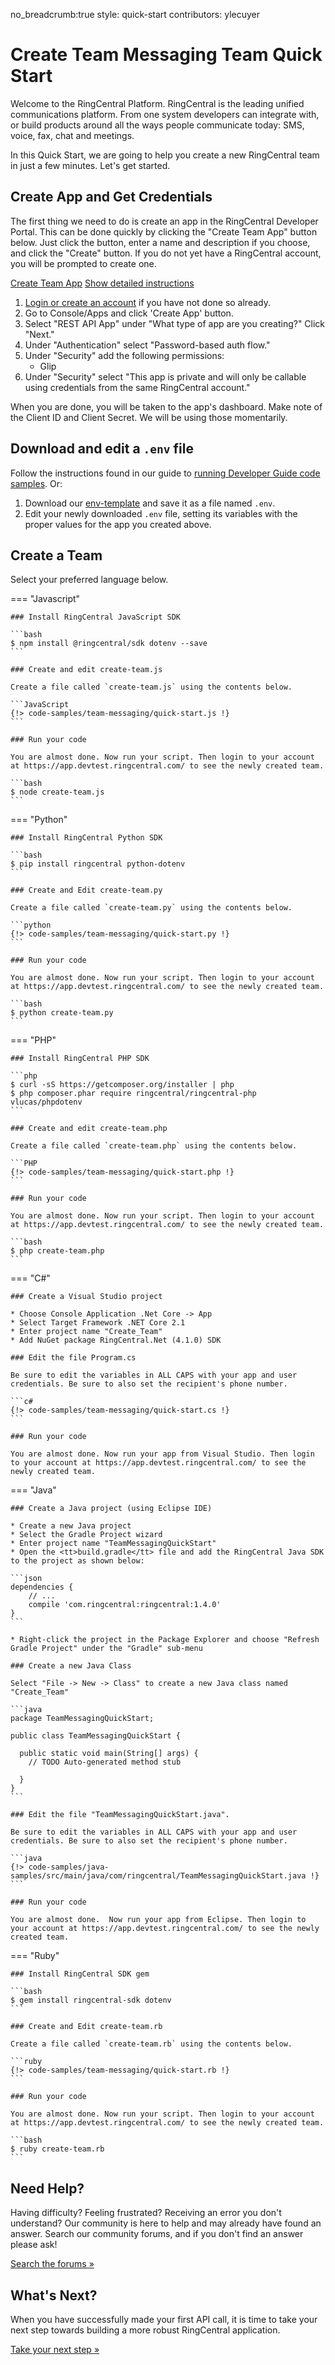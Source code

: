 no_breadcrumb:true
style: quick-start
contributors: ylecuyer

# Create Team Messaging Team Quick Start

Welcome to the RingCentral Platform. RingCentral is the leading unified communications platform. From one system developers can integrate with, or build products around all the ways people communicate today: SMS, voice, fax, chat and meetings.

In this Quick Start, we are going to help you create a new RingCentral team in just a few minutes. Let's get started.

## Create App and Get Credentials

The first thing we need to do is create an app in the RingCentral Developer Portal. This can be done quickly by clicking the "Create Team App" button below. Just click the button, enter a name and description if you choose, and click the "Create" button. If you do not yet have a RingCentral account, you will be prompted to create one.

<a target="_new" href="https://developer.ringcentral.com/new-app?name=Team+Messaging+Quick+Start+App&desc=A+simple+app+to+demo+creating+a+Team+messaging+team&public=false&type=ServerOther&carriers=7710,7310,3420&permissions=Glip&redirectUri=&utm_source=devguide&utm_medium=button&utm_campaign=quickstart" class="btn btn-primary">Create Team App</a>
<a class="btn-link btn-collapse" data-toggle="collapse" href="#create-app-instructions" role="button" aria-expanded="false" aria-controls="create-app-instructions">Show detailed instructions</a>

<div class="collapse" id="create-app-instructions">
<ol>
<li><a href="https://developer.ringcentral.com/login.html#/">Login or create an account</a> if you have not done so already.</li>
<li>Go to Console/Apps and click 'Create App' button.</li>
<li>Select "REST API App" under "What type of app are you creating?" Click "Next."</li>
<li>Under "Authentication" select "Password-based auth flow."
<li>Under "Security" add the following permissions:
  <ul>
    <li>Glip</li>
  </ul>
</li>
<li>Under "Security" select "This app is private and will only be callable using credentials from the same RingCentral account."</li>
</ol>
</div>

When you are done, you will be taken to the app's dashboard. Make note of the Client ID and Client Secret. We will be using those momentarily.

## Download and edit a `.env` file
	
Follow the instructions found in our guide to [running Developer Guide code samples](../../basics/code-samples/). Or:
	
1. Download our [env-template](https://raw.githubusercontent.com/ringcentral/ringcentral-api-docs/main/code-samples/env-template) and save it as a file named `.env`.
2. Edit your newly downloaded `.env` file, setting its variables with the proper values for the app you created above.
	
## Create a Team

Select your preferred language below.

=== "Javascript"

    ### Install RingCentral JavaScript SDK

    ```bash
    $ npm install @ringcentral/sdk dotenv --save
    ```

    ### Create and edit create-team.js

    Create a file called `create-team.js` using the contents below.

    ```JavaScript
    {!> code-samples/team-messaging/quick-start.js !}
    ```

    ### Run your code

    You are almost done. Now run your script. Then login to your account at https://app.devtest.ringcentral.com/ to see the newly created team.

    ```bash
    $ node create-team.js
    ```

=== "Python"

    ### Install RingCentral Python SDK

    ```bash
    $ pip install ringcentral python-dotenv
    ```

    ### Create and Edit create-team.py

    Create a file called `create-team.py` using the contents below.

    ```python
    {!> code-samples/team-messaging/quick-start.py !}
    ```

    ### Run your code

    You are almost done. Now run your script. Then login to your account at https://app.devtest.ringcentral.com/ to see the newly created team.

    ```bash
    $ python create-team.py
    ```

=== "PHP"

    ### Install RingCentral PHP SDK

    ```php
    $ curl -sS https://getcomposer.org/installer | php
    $ php composer.phar require ringcentral/ringcentral-php vlucas/phpdotenv
    ```

    ### Create and edit create-team.php

    Create a file called `create-team.php` using the contents below.

    ```PHP
    {!> code-samples/team-messaging/quick-start.php !}
    ```

    ### Run your code

    You are almost done. Now run your script. Then login to your account at https://app.devtest.ringcentral.com/ to see the newly created team.

    ```bash
    $ php create-team.php
    ```

=== "C#"

    ### Create a Visual Studio project

    * Choose Console Application .Net Core -> App
    * Select Target Framework .NET Core 2.1
    * Enter project name "Create_Team"
    * Add NuGet package RingCentral.Net (4.1.0) SDK

    ### Edit the file Program.cs

    Be sure to edit the variables in ALL CAPS with your app and user credentials. Be sure to also set the recipient's phone number.

    ```c#
    {!> code-samples/team-messaging/quick-start.cs !}
    ```

    ### Run your code

    You are almost done. Now run your app from Visual Studio. Then login to your account at https://app.devtest.ringcentral.com/ to see the newly created team.

=== "Java"

    ### Create a Java project (using Eclipse IDE)

    * Create a new Java project
    * Select the Gradle Project wizard
    * Enter project name "TeamMessagingQuickStart"
    * Open the <tt>build.gradle</tt> file and add the RingCentral Java SDK to the project as shown below:

    ```json
    dependencies {
        // ...
        compile 'com.ringcentral:ringcentral:1.4.0'
    }
    ```

    * Right-click the project in the Package Explorer and choose "Refresh Gradle Project" under the "Gradle" sub-menu

    ### Create a new Java Class

    Select "File -> New -> Class" to create a new Java class named "Create_Team"

    ```java
    package TeamMessagingQuickStart;

    public class TeamMessagingQuickStart {

      public static void main(String[] args) {
        // TODO Auto-generated method stub

      }
    }
    ```

    ### Edit the file "TeamMessagingQuickStart.java".

    Be sure to edit the variables in ALL CAPS with your app and user credentials. Be sure to also set the recipient's phone number.

    ```java
    {!> code-samples/java-samples/src/main/java/com/ringcentral/TeamMessagingQuickStart.java !}
    ```

    ### Run your code

    You are almost done.  Now run your app from Eclipse. Then login to your account at https://app.devtest.ringcentral.com/ to see the newly created team.

=== "Ruby"

    ### Install RingCentral SDK gem

    ```bash
    $ gem install ringcentral-sdk dotenv
    ```

    ### Create and Edit create-team.rb

    Create a file called `create-team.rb` using the contents below.

    ```ruby
    {!> code-samples/team-messaging/quick-start.rb !}
    ```

    ### Run your code

    You are almost done. Now run your script. Then login to your account at https://app.devtest.ringcentral.com/ to see the newly created team.

    ```bash
    $ ruby create-team.rb
    ```

## Need Help?

Having difficulty? Feeling frustrated? Receiving an error you don't understand? Our community is here to help and may already have found an answer. Search our community forums, and if you don't find an answer please ask!

<a target="_new" href="https://community.ringcentral.com/search.html?c=8&includeChildren=false&f=&type=question&redirect=search%2Fsearch&sort=relevance&q=posting+messages">Search the forums &raquo;</a>

## What's Next?

When you have successfully made your first API call, it is time to take your next step towards building a more robust RingCentral application.

<a class="btn btn-success btn-lg" href="../../basics/your-first-steps/">Take your next step &raquo;</a>
